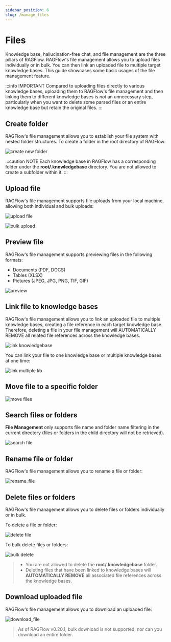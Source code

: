 ```yaml
---
sidebar_position: 6
slug: /manage_files
---
```


# Files

Knowledge base, hallucination-free chat, and file management are the three pillars of RAGFlow. RAGFlow's file management allows you to upload files individually or in bulk. You can then link an uploaded file to multiple target knowledge bases. This guide showcases some basic usages of the file management feature.

:::info IMPORTANT
Compared to uploading files directly to various knowledge bases, uploading them to RAGFlow's file management and then linking them to different knowledge bases is *not* an unnecessary step, particularly when you want to delete some parsed files or an entire knowledge base but retain the original files.
:::

## Create folder

RAGFlow's file management allows you to establish your file system with nested folder structures. To create a folder in the root directory of RAGFlow: 

![create new folder](https://github.com/infiniflow/ragflow/assets/93570324/3a37a5f4-43a6-426d-a62a-e5cd2ff7a533)

:::caution NOTE
Each knowledge base in RAGFlow has a corresponding folder under the **root/.knowledgebase** directory. You are not allowed to create a subfolder within it.
:::

## Upload file

RAGFlow's file management supports file uploads from your local machine, allowing both individual and bulk uploads: 

![upload file](https://github.com/infiniflow/ragflow/assets/93570324/5d7ded14-ce2b-4703-8567-9356a978f45c)

![bulk upload](https://github.com/infiniflow/ragflow/assets/93570324/def0db55-824c-4236-b809-a98d8c8674e3)

## Preview file

RAGFlow's file management supports previewing files in the following formats:

- Documents (PDF, DOCS)
- Tables (XLSX)
- Pictures (JPEG, JPG, PNG, TIF, GIF)

![preview](https://github.com/infiniflow/ragflow/assets/93570324/2e931362-8bbf-482c-ac86-b68b09d331bc)

## Link file to knowledge bases

RAGFlow's file management allows you to *link* an uploaded file to multiple knowledge bases, creating a file reference in each target knowledge base. Therefore, deleting a file in your file management will AUTOMATICALLY REMOVE all related file references across the knowledge bases.

![link knowledgebase](https://github.com/infiniflow/ragflow/assets/93570324/6c6b8db4-3269-4e35-9434-6089887e3e3f)

You can link your file to one knowledge base or multiple knowledge bases at one time: 

![link multiple kb](https://github.com/infiniflow/ragflow/assets/93570324/6c508803-fb1f-435d-b688-683066fd7fff)

## Move file to a specific folder

![move files](https://github.com/user-attachments/assets/3a2db469-6811-4ea0-be80-403b61ffe257)

## Search files or folders

**File Management** only supports file name and folder name filtering in the current directory (files or folders in the child directory will not be retrieved).

![search file](https://github.com/infiniflow/ragflow/assets/93570324/77ffc2e5-bd80-4ed1-841f-068e664efffe)

## Rename file or folder

RAGFlow's file management allows you to rename a file or folder:

![rename_file](https://github.com/infiniflow/ragflow/assets/93570324/5abb0704-d9e9-4b43-9ed4-5750ccee011f)


## Delete files or folders

RAGFlow's file management allows you to delete files or folders individually or in bulk. 

To delete a file or folder: 

![delete file](https://github.com/infiniflow/ragflow/assets/93570324/85872728-125d-45e9-a0ee-21e9d4cedb8b)

To bulk delete files or folders:

![bulk delete](https://github.com/infiniflow/ragflow/assets/93570324/519b99ab-ec7f-4c8a-8cea-e0b6dcb3cb46)

> - You are not allowed to delete the **root/.knowledgebase** folder. 
> - Deleting files that have been linked to knowledge bases will **AUTOMATICALLY REMOVE** all associated file references across the knowledge bases.

## Download uploaded file

RAGFlow's file management allows you to download an uploaded file:

![download_file](https://github.com/infiniflow/ragflow/assets/93570324/cf3b297f-7d9b-4522-bf5f-4f45743e4ed5)

> As of RAGFlow v0.20.1, bulk download is not supported, nor can you download an entire folder. 
